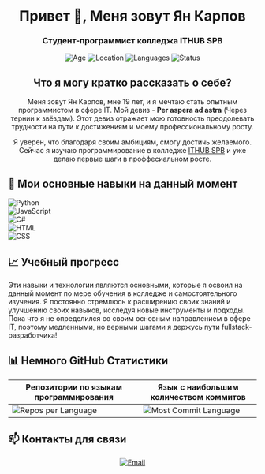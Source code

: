 <h1 align="center">Привет 👋, Меня зовут Ян Карпов</h1>
<h3 align="center">Студент-программист колледжа ITHUB SPB</h3>

<p align="center">
  <img src="https://img.shields.io/badge/Age-19-%236A0D91?style=flat-square" alt="Age">
  <img src="https://img.shields.io/badge/Location-Saint%20Petersburg-%236A0D91?style=flat-square" alt="Location">
  <img src="https://img.shields.io/badge/Languages-Russian%2C%20English-%236A0D91?style=flat-square" alt="Languages">
  <img src="https://img.shields.io/badge/Status-Student-%236A0D91?style=flat-square" alt="Status">
</p>


<h2 align="center">Что я могу кратко рассказать о себе?</h2>
<p align="center">
  Меня зовут Ян Карпов, мне 19 лет, и я мечтаю стать опытным программистом в сфере IT. Мой девиз - <strong>Per aspera ad astra</strong> (Через тернии к звёздам). Этот девиз отражает мою готовность преодолевать трудности на пути к достижениям и моему профессиональному росту.
</p>
<p align="center">
  Я уверен, что благодаря своим амбициям, смогу достичь желаемого. Сейчас я изучаю программирование в колледже <a href="https://spb.ithub.ru/">ITHUB SPB</a> и уже делаю первые шаги в проффесиальном росте.
</p>

## 🔧 Мои основные навыки на данный момент
![Python](https://img.shields.io/badge/Python-80%25-brightgreen)<br>
![JavaScript](https://img.shields.io/badge/JavaScript-75%25-yellow)<br>
![C#](https://img.shields.io/badge/C%23-45%25-orange)<br>
![HTML](https://img.shields.io/badge/HTML-65%25-blue)<br>
![CSS](https://img.shields.io/badge/CSS-45%25-lightgrey)



## 📈 Учебный прогресс
Эти навыки и технологии являются основными, которые я освоил на данный момент по мере обучения в колледже и самостоятельного изучения. Я постоянно стремлюсь к расширению своих знаний и улучшению своих навыков, исследуя новые инструменты и подходы. Пока что я не определился со своим основным направлением в сфере IT, поэтому медленными, но верными шагами я держусь пути fullstack-разработчика!


## 📊 Немного GitHub Статистики

| Репозитории по языкам программирования | Язык с наибольшим количеством коммитов |
|---------------------------------------|--------------------------------------|
| ![Repos per Language](http://github-profile-summary-cards.vercel.app/api/cards/repos-per-language?username=Yankarpov&theme=aura) | ![Most Commit Language](http://github-profile-summary-cards.vercel.app/api/cards/most-commit-language?username=Yankarpov&theme=aura) |


## 📫 Контакты для связи
<p align="center">
  <a href="mailto:karpovyaa23@spb.ithub.ru">
    <img src="https://img.shields.io/badge/Email-karpovyaa23@spb.ithub.ru-%234B0082?style=flat-square&logo=gmail&logoColor=white" alt="Email">
  </a>
</p>













